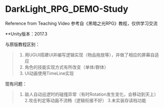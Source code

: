 # DarkLight_RPG_DEMO-Study
Reference from Teaching Video
参考自《黑暗之光RPG》教程，仅供学习交流

**Unity版本：2017.3

与原版教程区别：
  >1. 用UGUI搭建UI并编写逻辑实现（物品拖放等），并做了相应的屏幕自适应
  >2. 角色的技能实现方式有所改变（单体/群体）
  >3. UI动画使用TimeLine实现
  
现有问题：
 >1. 敌人自动巡逻时的碰撞异常（有时Rotation发生变化，会移动到天上）
  2.攻击判定等动画不流畅（逻辑衔接不好）
  3.未实装存读档功能
